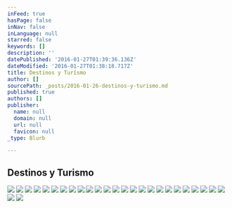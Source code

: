 ```yaml
---
inFeed: true
hasPage: false
inNav: false
inLanguage: null
starred: false
keywords: []
description: ''
datePublished: '2016-01-27T01:39:36.136Z'
dateModified: '2016-01-27T01:38:18.717Z'
title: Destinos y Turísmo
author: []
sourcePath: _posts/2016-01-26-destinos-y-turismo.md
published: true
authors: []
publisher:
  name: null
  domain: null
  url: null
  favicon: null
_type: Blurb

---
```

## Destinos y Turismo
![](https://s3-us-west-2.amazonaws.com/the-grid-img/p/7bef5d251282f49dd46d9297560330e9ba2d3d63.jpg)
![](https://the-grid-user-content.s3-us-west-2.amazonaws.com/1f4f1d38-ba35-43d0-b9f8-3f5ccdc836e5.jpg)
![](https://the-grid-user-content.s3-us-west-2.amazonaws.com/89d3f67c-85fb-4167-9fe7-d9c690fafa3b.jpg)
![](https://the-grid-user-content.s3-us-west-2.amazonaws.com/7a727c56-10fd-478a-bdcb-09913049b2a2.jpg)
![](https://the-grid-user-content.s3-us-west-2.amazonaws.com/f17af6cb-5df4-43b1-8d90-d48aba8b47d1.jpg)
![](https://the-grid-user-content.s3-us-west-2.amazonaws.com/213de719-8a0b-4fda-aa67-588e2ad15804.jpg)
![](https://the-grid-user-content.s3-us-west-2.amazonaws.com/b465c651-1129-4fd4-b74d-56ba3e194208.jpg)
![](https://the-grid-user-content.s3-us-west-2.amazonaws.com/aa3604d8-1aad-4358-ad4c-21798708da02.jpg)
![](https://the-grid-user-content.s3-us-west-2.amazonaws.com/5bedd384-f885-4631-b54f-e0b51591358d.jpg)
![](https://the-grid-user-content.s3-us-west-2.amazonaws.com/a7da94a6-79e0-461f-8c5a-0b614216215e.jpg)
![](https://the-grid-user-content.s3-us-west-2.amazonaws.com/7247f028-f490-4f8f-826f-683c1467b649.jpg)
![](https://the-grid-user-content.s3-us-west-2.amazonaws.com/9cc6f9dc-c07c-423c-ac69-50f207eff421.jpg)
![](https://the-grid-user-content.s3-us-west-2.amazonaws.com/259686c6-f0c8-4c38-8120-b4233ebfdcda.jpg)
![](https://the-grid-user-content.s3-us-west-2.amazonaws.com/eae44079-9aa0-440f-b9a9-3faa5497d82d.jpg)
![](https://the-grid-user-content.s3-us-west-2.amazonaws.com/28ec5686-0005-4865-8567-7a3013333941.jpg)
![](https://the-grid-user-content.s3-us-west-2.amazonaws.com/5379bbc1-f79b-4019-b426-3d5dd5f20fb1.jpg)
![](https://the-grid-user-content.s3-us-west-2.amazonaws.com/c265c91c-7fc7-448a-9a29-bd00b59dcf33.jpg)
![](https://the-grid-user-content.s3-us-west-2.amazonaws.com/f55a2403-5627-4178-9156-d296d0ab561b.jpg)
![](https://the-grid-user-content.s3-us-west-2.amazonaws.com/6cbc5d2b-46b6-46aa-81fc-e3df537f482b.jpg)
![](https://the-grid-user-content.s3-us-west-2.amazonaws.com/1d8dae88-9a62-40b2-8d8e-40d986d03295.jpg)
![](https://the-grid-user-content.s3-us-west-2.amazonaws.com/0c82db26-c067-4e1f-8191-ea383bbb07e2.jpg)
![](https://the-grid-user-content.s3-us-west-2.amazonaws.com/92cf3a74-7952-4d43-a0eb-d2509a11c589.jpg)
![](https://the-grid-user-content.s3-us-west-2.amazonaws.com/b910612c-aacd-4351-9d79-feb3dcf066b0.jpg)
![](https://the-grid-user-content.s3-us-west-2.amazonaws.com/8f9df7b0-fb6b-4470-afdf-cacdee8a89a7.jpg)
![](https://the-grid-user-content.s3-us-west-2.amazonaws.com/80cfcde1-3bcc-486a-bd03-9b8600a2f553.jpg)
![](https://the-grid-user-content.s3-us-west-2.amazonaws.com/475800fd-25da-4bef-bbbf-44b999f6bc99.jpg)
![](https://the-grid-user-content.s3-us-west-2.amazonaws.com/f66b6e16-2b63-431c-b74b-9593b4855354.jpg)